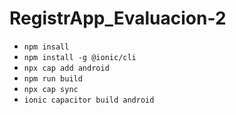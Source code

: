 # RegistrApp_Evaluacion-2

 * `npm insall`
 * `npm install -g @ionic/cli`
 * `npx cap add android`
 * `npm run build`
 * `npx cap sync`
 * `ionic capacitor build android`

